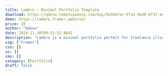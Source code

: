 ```yaml
---
title: Lambro — Minimal Portfolio Template
download: https://qdevo.lemonsqueezy.com/buy/92d44fac-9fa3-4bd0-8f37-4c7e9121136d
demo: https://lambro.framer.website/
price: 19
author: "Qdevo"
date: 2024-11-30T09:51:52.864Z
description: "Lambro is a minimal portfolio perfect for freelance illustrators and designers. Comes with about me section and contact form keeping its simple layout. Clean design to just show your works to clients."
ssg: ["Framer"]
css: []
ui: []
cms: []
category: [Portfolio]
draft: false
---
```

